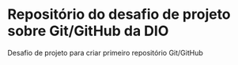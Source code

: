 # Repositório do desafio de projeto sobre Git/GitHub da DIO
Desafio de projeto para criar primeiro repositório Git/GitHub
